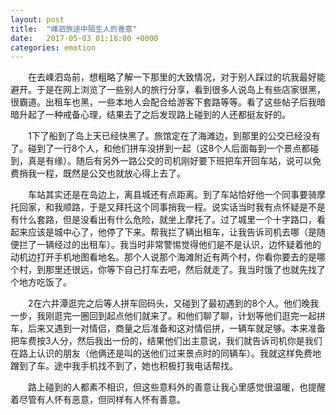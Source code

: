 ```yaml
---
layout: post
title:  "嵊泗旅途中陌生人的善意"
date:   2017-05-03 01:18:00 +0000
categories: emotion
---
```

&emsp;&emsp;在去嵊泗岛前，想粗略了解一下那里的大致情况，对于别人踩过的坑我最好能避开。于是在网上浏览了一些别人的旅行分享，看到很多人说岛上有些店家很黑，很霸道。出租车也黑，一些本地人会配合给游客下套路等等。看了这些帖子后我暗暗升起了一种戒备心理，结果去了之后发现路上碰到的人还都挺友好的。

&emsp;&emsp;1下了船到了岛上天已经快黑了。旅馆定在了海滩边，到那里的公交已经没有了。碰到了一行8个人，和他们拼车没拼到一起（这8个人后面每到一个景点都碰到，真是有缘）。随后有另外一路公交的司机刚好要下班把车开回车站，说可以免费捎我一程，既然是公交也就放心得上去了。

&emsp;&emsp;车站其实还是在岛边上，离县城还有点距离。到了车站恰好他一个同事要骑摩托回家，和我顺路，于是又拜托这个同事捎我一程。说实话当时我有点怀疑是不是有什么套路，但是没看出有什么危险，就坐上摩托了。过了城里一个十字路口，看起来应该是城中心了，他停了下来。帮我拦了辆出租车，让我告诉司机去哪（是随便拦了一辆经过的出租车）。我当时非常警惕觉得他们是不是认识，边怀疑着他的动机边打开手机地图看地名。那个人说那个海滩附近有两个村，你看你要去的是哪个村，到那里还很远，你等下自己打车去吧，然后就走了。我当时饿了也就先找了个地方吃饭了。

&emsp;&emsp;2在六井潭逛完之后等人拼车回码头，又碰到了最初遇到的8个人。他们晚我一步，我刚逛完一圈回到起点他们就来了。和他们聊了聊，计划等他们逛完一起拼车，后来又遇到一对情侣，商量之后准备和这对情侣拼，一辆车就足够。本来准备把车费按3人分，然后我出一份的，结果他们出主意说，我们就告诉司机你是我们在路上认识的朋友（他俩还是叫的送他们过来景点时的同辆车）。我就这样免费地蹭到了车。途中我手机找不到了，她也积极打我电话帮找。

&emsp;&emsp;路上碰到的人都素不相识，但这些意料外的善意让我心里感觉很温暖，也提醒着尽管有人怀有恶意，但同样有人怀有善意。